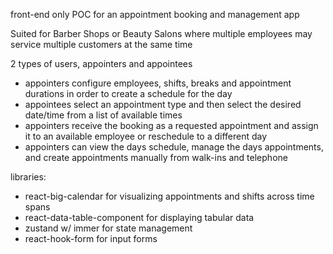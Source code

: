 front-end only POC for an appointment booking and management app

Suited for Barber Shops or Beauty Salons where multiple employees may service multiple customers at the same time

2 types of users, appointers and appointees

- appointers configure employees, shifts, breaks and appointment durations in order to create a schedule for the day
- appointees select an appointment type and then select the desired date/time from a list of available times
- appointers receive the booking as a requested appointment and assign it to an available employee or reschedule to a different day
- appointers can view the days schedule, manage the days appointments, and create appointments manually from walk-ins and telephone

libraries:
  - react-big-calendar for visualizing appointments and shifts across time spans 
  - react-data-table-component for displaying tabular data
  - zustand w/ immer for state management
  - react-hook-form for input forms



